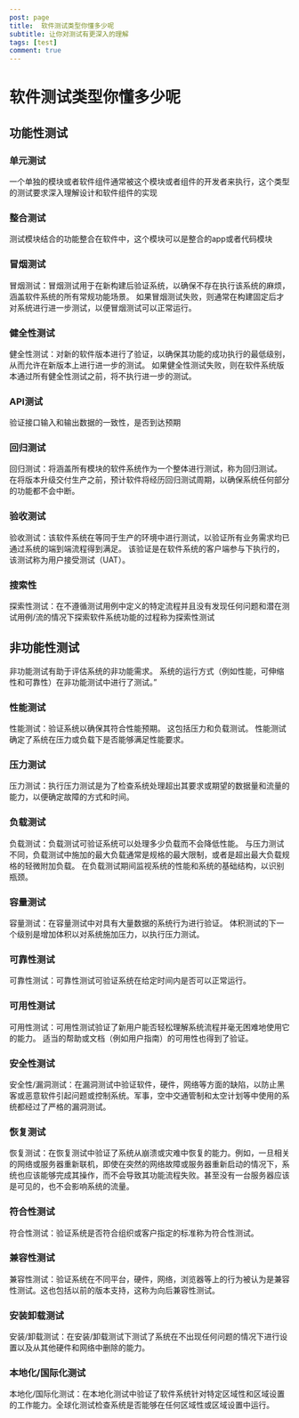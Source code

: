 ```yaml
---
post: page
title:  软件测试类型你懂多少呢
subtitle: 让你对测试有更深入的理解
tags: [test]
comment: true 
---
```

 
 
 # 软件测试类型你懂多少呢
## 功能性测试
### 单元测试
一个单独的模块或者软件组件通常被这个模块或者组件的开发者来执行，这个类型的测试要求深入理解设计和软件组件的实现

### 整合测试
测试模块结合的功能整合在软件中，这个模块可以是整合的app或者代码模块
### 冒烟测试
冒烟测试：冒烟测试用于在新构建后验证系统，以确保不存在执行该系统的麻烦，涵盖软件系统的所有常规功能场景。 如果冒烟测试失败，则通常在构建固定后才对系统进行进一步测试，以便冒烟测试可以正常运行。
### 健全性测试
健全性测试：对新的软件版本进行了验证，以确保其功能的成功执行的最低级别，从而允许在新版本上进行进一步的测试。 如果健全性测试失败，则在软件系统版本通过所有健全性测试之前，将不执行进一步的测试。
### API测试
验证接口输入和输出数据的一致性，是否到达预期
### 回归测试
回归测试：将涵盖所有模块的软件系统作为一个整体进行测试，称为回归测试。 在将版本升级交付生产之前，预计软件将经历回归测试周期，以确保系统任何部分的功能都不会中断。
### 验收测试
验收测试：该软件系统在等同于生产的环境中进行测试，以验证所有业务需求均已通过系统的端到端流程得到满足。 该验证是在软件系统的客户端参与下执行的，该测试称为用户接受测试（UAT）。
### 搜索性
探索性测试：在不遵循测试用例中定义的特定流程并且没有发现任何问题和潜在测试用例/流的情况下探索软件系统功能的过程称为探索性测试
## 非功能性测试
非功能测试有助于评估系统的非功能需求。 系统的运行方式（例如性能，可伸缩性和可靠性）在非功能测试中进行了测试。”
### 性能测试
性能测试：验证系统以确保其符合性能预期。 这包括压力和负载测试。 性能测试确定了系统在压力或负载下是否能够满足性能要求。
### 压力测试
压力测试：执行压力测试是为了检查系统处理超出其要求或期望的数据量和流量的能力，以便确定故障的方式和时间。
### 负载测试
负载测试：负载测试可验证系统可以处理多少负载而不会降低性能。 与压力测试不同，负载测试中施加的最大负载通常是规格的最大限制，或者是超出最大负载规格的轻微附加负载。 在负载测试期间监视系统的性能和系统的基础结构，以识别瓶颈。
### 容量测试
容量测试：在容量测试中对具有大量数据的系统行为进行验证。 体积测试的下一个级别是增加体积以对系统施加压力，以执行压力测试。
### 可靠性测试
可靠性测试：可靠性测试可验证系统在给定时间内是否可以正常运行。
### 可用性测试
可用性测试：可用性测试验证了新用户能否轻松理解系统流程并毫无困难地使用它的能力。 适当的帮助或文档（例如用户指南）的可用性也得到了验证。
### 安全性测试

安全性/漏洞测试：在漏洞测试中验证软件，硬件，网络等方面的缺陷，以防止黑客或恶意软件引起问题或控制系统。军事，空中交通管制和太空计划等中使用的系统都经过了严格的漏洞测试。
### 恢复测试
恢复测试：在恢复测试中验证了系统从崩溃或灾难中恢复的能力。例如，一旦相关的网络或服务器重新联机，即使在突然的网络故障或服务器重新启动的情况下，系统也应该能够完成其操作，而不会导致其功能流程失败。甚至没有一台服务器应该是可见的，也不会影响系统的流量。
### 符合性测试
符合性测试：验证系统是否符合组织或客户指定的标准称为符合性测试。
### 兼容性测试
兼容性测试：验证系统在不同平台，硬件，网络，浏览器等上的行为被认为是兼容性测试。这也包括以前的版本支持，这称为向后兼容性测试。
### 安装卸载测试
安装/卸载测试：在安装/卸载测试下测试了系统在不出现任何问题的情况下进行设置以及从其他硬件和网络中删除的能力。
### 本地化/国际化测试
本地化/国际化测试：在本地化测试中验证了软件系统针对特定区域性和区域设置的工作能力。全球化测试检查系统是否能够在任何区域性或区域设置中运行。



